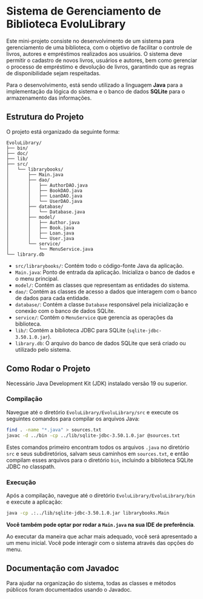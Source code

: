 # Sistema de Gerenciamento de Biblioteca EvoluLibrary

Este mini-projeto consiste no desenvolvimento de um sistema para gerenciamento de uma biblioteca, com o objetivo de facilitar o controle de livros, autores e empréstimos realizados aos usuários. O sistema deve permitir o cadastro de novos livros, usuários e autores, bem como gerenciar o processo de empréstimo e devolução de livros, garantindo que as regras de disponibilidade sejam respeitadas.

Para o desenvolvimento, está sendo utilizado a linguagem **Java** para a implementação da lógica do sistema e o banco de dados **SQLite** para o armazenamento das informações.

## Estrutura do Projeto

O projeto está organizado da seguinte forma:

```
EvoluLibrary/
├── bin/ 
├── doc/ 
├── lib/ 
├── src/
│   └── librarybooks/
│       ├── Main.java
│       ├── dao/
│       │   ├── AuthorDAO.java
│       │   ├── BookDAO.java
│       │   ├── LoanDAO.java
│       │   └── UserDAO.java
│       ├── database/
│       │   └── Database.java
│       ├── model/
│       │   ├── Author.java
│       │   ├── Book.java
│       │   ├── Loan.java
│       │   └── User.java
│       └── service/ 
│           └── MenuService.java
└── library.db
```

- `src/librarybooks/`: Contém todo o código-fonte Java da aplicação.
- `Main.java`: Ponto de entrada da aplicação. Inicializa o banco de dados e o menu principal.
- `model/`: Contém as classes que representam as entidades do sistema.
- `dao/`: Contém as classes de acesso a dados que interagem com o banco de dados para cada entidade.
- `database/`: Contém a classe `Database` responsável pela inicialização e conexão com o banco de dados SQLite.
- `service/`: Contém o `MenuService` que gerencia as operações da biblioteca.
- `lib/`: Contém a biblioteca JDBC para SQLite (`sqlite-jdbc-3.50.1.0.jar`).
- `library.db`: O arquivo do banco de dados SQLite que será criado ou utilizado pelo sistema.

## Como Rodar o Projeto

Necessário Java Development Kit (JDK) instalado versão 19 ou superior.

### Compilação

Navegue até o diretório `EvoluLibrary/EvoluLibrary/src` e execute os seguintes comandos para compilar os arquivos Java:

```bash
find . -name "*.java" > sources.txt
javac -d ../bin -cp ../lib/sqlite-jdbc-3.50.1.0.jar @sources.txt
```

Estes comandos primeiro encontram todos os arquivos `.java` no diretório `src` e seus subdiretórios, salvam seus caminhos em `sources.txt`, e então compilam esses arquivos para o diretório `bin`, incluindo a biblioteca SQLite JDBC no classpath.

### Execução

Após a compilação, navegue até o diretório `EvoluLibrary/EvoluLibrary/bin` e execute a aplicação:

```bash
java -cp .:../lib/sqlite-jdbc-3.50.1.0.jar librarybooks.Main
```

**Você também pode optar por rodar a ```Main.java``` na sua IDE de preferência**. 

Ao executar da maneira que achar mais adequado, você será apresentado a um menu inicial. Você pode interagir com o sistema através das opções do menu.

## Documentação com Javadoc

Para ajudar na organização do sistema, todas as classes e métodos públicos foram documentados usando o Javadoc.